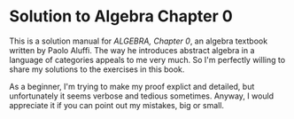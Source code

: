 # Solution to Algebra Chapter 0
This is a solution manual for *ALGEBRA, Chapter 0*, an algebra textbook written by Paolo Aluffi. 
The way he introduces abstract algebra in a language of categories appeals to me very much.
So I'm perfectly willing to share my solutions to the exercises in this book. 

As a beginner, I'm trying to make my proof explict and detailed, but unfortunately it seems verbose and tedious sometimes. 
Anyway, I would appreciate it if you can point out my mistakes, big or small.
